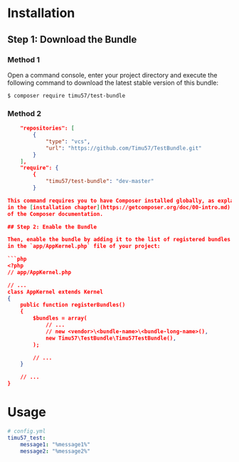 # Installation

## Step 1: Download the Bundle
### Method 1
Open a command console, enter your project directory and execute the
following command to download the latest stable version of this bundle:

```console
$ composer require timu57/test-bundle
```
### Method 2
```json
    "repositories": [
        {
            "type": "vcs",
            "url": "https://github.com/Timu57/TestBundle.git"
        }
    ],
    "require": {
        {
            "timu57/test-bundle": "dev-master"
        }

This command requires you to have Composer installed globally, as explained
in the [installation chapter](https://getcomposer.org/doc/00-intro.md)
of the Composer documentation.

## Step 2: Enable the Bundle

Then, enable the bundle by adding it to the list of registered bundles
in the `app/AppKernel.php` file of your project:

```php
<?php
// app/AppKernel.php

// ...
class AppKernel extends Kernel
{
    public function registerBundles()
    {
        $bundles = array(
            // ...
            // new <vendor>\<bundle-name>\<bundle-long-name>(),
            new Timu57\TestBundle\Timu57TestBundle(),
        );

        // ...
    }

    // ...
}
```

# Usage

```yml
# config.yml
timu57_test:
    message1: "%message1%"
    message2: "%message2%"
```
